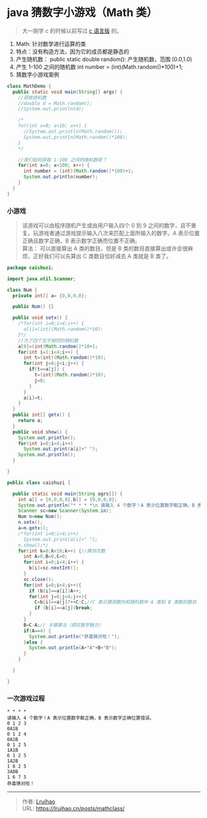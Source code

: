 # java 猜数字小游戏（Math 类）


> 大一刚学 c 的时候以前写过 [c 语言版](https://github.com/Lruihao/Grocery/tree/master/C%26C%2B%2B) 的。

1. Math: 针对数学进行运算的类
2. 特点：没有构造方法，因为它的成员都是静态的
3. 产生随机数：
   public static double random(): 产生随机数，范围 [0.0,1.0)
4. 产生 1-100 之间的随机数
   int number = (int)(Math.random()\*100)+1;
5. 猜数字小游戏案例

<!--more-->

```java
class MathDemo {
  public static void main(String[] args) {
    //获取随机数
    //double d = Math.random();
    //System.out.println(d);

    /*
    for(int x=0; x<10; x++) {
      //System.out.println(Math.random());
      System.out.println(Math.random()*100);
    }
    */

    //我们如何获取 1-100 之间的随机数呢？
    for(int x=0; x<100; x++) {
      int number = (int)(Math.random()*100)+1;
      System.out.println(number);
    }
  }
}
```

### 小游戏

> 该游戏可以由程序随机产生或由用户输入四个 0 到 9 之间的数字，且不重复。玩游戏者通过游戏提示输入八次来匹配上面所输入的数字。A 表示位置正确且数字正确，B 表示数字正确而位置不正确。  
> 算法： 可以直接算出 A 类的数目，但是 B 类的数目直接算出或许会很麻烦，正好我们可以先算出 C 类数目恰好减去 A 类就是 B 类了。

```java
package caishuzi;

import java.util.Scanner;

class Num {
  private int[] a= {0,0,0,0};

  public Num() {}

  public void setx() {
    /*for(int i=0;i<4;i++) {
      a[i]=(int)(Math.random()*10);
    }*/
    //为了四个互不相同的随机数
    a[0]=(int)Math.random()*10+1;
    for(int i=1;i<4;i++) {
      int t=(int)(Math.random()*10);
      for(int j=0;j<i;j++) {
        if(t==a[j]) {
          t=(int)(Math.random()*10);
          j=0;
        }
      }
      a[i]=t;
    }
  }
  public int[] getx() {
    return a;
  }
  public void show() {
    System.out.println();
    for(int i=0;i<4;i++)
      System.out.print(a[i]+" ");
    System.out.println();
  }

}

public class caishuzi {

  public static void main(String agrs[]) {
    int a[] = {0,0,0,0},b[] = {0,0,0,0};
    System.out.println("* * * *\n 请输入 4 个数字！A 表示位置数字都正确，B 表示数字正确位置错误。");
    Scanner sc=new Scanner(System.in);
    Num n=new Num();
    n.setx();
    a=n.getx();
    /*for(int i=0;i<4;i++)
      System.out.print(a[i]+" ");
    n.show();*/
    for(int k=0;k<10;k++) {//猜测次数
      int A=0,B=0,C=0;
      for(int i=0;i<4;i++) {
        b[i]=sc.nextInt();
      }
      sc.close();
      for(int i=0;i<4;i++){
        if (b[i]==a[i])A++;
        for(int j=0;j<4;j++){
          C=b[i]==a[j]?++C:C;//C 表示猜测数内和随机数中 A 类和 B 类数的数目
          if (b[i]==a[j])break;
        }
      }
      B=C-A;// 关键算法（感叹数学魅力）
      if(A==4) {
        System.out.println("恭喜猜对啦！");
      }else {
        System.out.println(A+"A"+B+"B");
      }
    }

  }

}
```

### 一次游戏过程

```plain
* * * *
请输入 4 个数字！A 表示位置数字都正确，B 表示数字正确位置错误。
0 1 2 3
0A1B
0 1 2 4
0A1B
0 1 2 5
1A1B
6 1 2 5
1A2B
1 6 2 5
3A0B
1 6 7 5
恭喜猜对啦！
```


---

> 作者: [Lruihao](https://github.com/Lruihao)  
> URL: https://lruihao.cn/posts/mathclass/  

